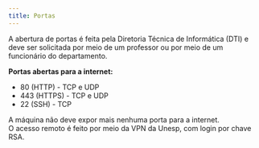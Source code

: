 ```yaml
---
title: Portas
---
```


A abertura de portas é feita pela Diretoria Técnica de Informática (DTI) e deve ser solicitada por meio de um professor ou por meio de um funcionário do departamento.

**Portas abertas para a internet:**

- 80 (HTTP) - TCP e UDP
- 443 (HTTPS) - TCP e UDP
- 22 (SSH) - TCP

A máquina não deve expor mais nenhuma porta para a internet.  
O acesso remoto é feito por meio da VPN da Unesp, com login por chave RSA.
